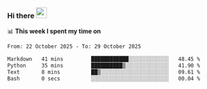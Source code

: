 ### Hi there <a href="https://www.gautamkrishnar.com/"><img src="https://media.giphy.com/media/hvRJCLFzcasrR4ia7z/giphy.gif" width="25px"></a>

📊 **This week I spent my time on**

<!--START_SECTION:waka-->

```txt
From: 22 October 2025 - To: 29 October 2025

Markdown   41 mins         ████████████░░░░░░░░░░░░░   48.45 %
Python     35 mins         ██████████▒░░░░░░░░░░░░░░   41.90 %
Text       8 mins          ██▒░░░░░░░░░░░░░░░░░░░░░░   09.61 %
Bash       0 secs          ░░░░░░░░░░░░░░░░░░░░░░░░░   00.04 %
```

<!--END_SECTION:waka-->
